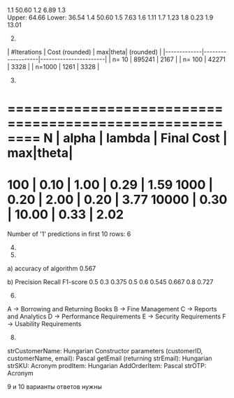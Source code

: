 1.1     50.60
1.2     6.89
1.3     
Upper: 64.66 
Lower: 36.54 
1.4     50.60
1.5     7.63
1.6     1.11
1.7     1.23
1.8     0.23
1.9     13.01

2.
| #Iterations |  Cost (rounded)  |  max|theta| (rounded) |
|-------------|-------------------|-----------------------|
| n=  10      | 895241              | 2167                   |
| n= 100      | 42271              | 3328                   |
| n=1000      | 1261              | 3328                   |

3.
========================================================
   N    | alpha  | lambda | Final Cost |  max|theta| 
========================================================
   100 |  0.10 |   1.00 |       0.29 |       1.59
  1000 |  0.20 |   2.00 |       0.20 |       3.77
 10000 |  0.30 |  10.00 |       0.33 |       2.02
========================================================

Number of '1' predictions in first 10 rows: 6

4.


5.
a)    accuracy of algorithm   0.567

b)
 Precision     Recall     F1-score
     0.5       0.3        0.375
     0.5       0.6        0.545
     0.667     0.8        0.727


6.
A → Borrowing and Returning Books
B → Fine Management
C → Reports and Analytics
D → Performance Requirements
E → Security Requirements
F → Usability Requirements

8.
strCustomerName: Hungarian
Constructor parameters (customerID, customerName, email): Pascal
getEmail (returning strEmail): Hungarian
strSKU: Acronym
prodItem: Hungarian
AddOrderItem: Pascal
strOTP: Acronym

9 и 10 варианты ответов нужны